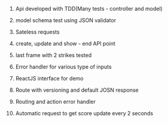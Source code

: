 1. Api developed with TDD(Many tests - controller and model)

2. model schema test using JSON validator

3. Sateless requests

4. create, update and show - end API point

5. last frame with 2 strikes tested

6. Error handler for various type of inputs

7. ReactJS interface for demo

8. Route with versioning and default JOSN response

9. Routing and action error handler

10. Automatic request to get score update every 2 seconds
